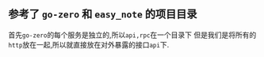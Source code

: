 ## 参考了 `go-zero` 和 `easy_note` 的项目目录

首先`go-zero`的每个服务是独立的,所以`api,rpc`在一个目录下
但是我们是将所有的`http`放在一起,所以就直接放在对外暴露的接口`api`下.